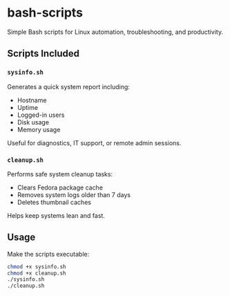 # bash-scripts

Simple Bash scripts for Linux automation, troubleshooting, and productivity.

## Scripts Included

### `sysinfo.sh`
Generates a quick system report including:
- Hostname
- Uptime
- Logged-in users
- Disk usage
- Memory usage

Useful for diagnostics, IT support, or remote admin sessions.

### `cleanup.sh`
Performs safe system cleanup tasks:
- Clears Fedora package cache
- Removes system logs older than 7 days
- Deletes thumbnail caches

Helps keep systems lean and fast.

## Usage
Make the scripts executable:

```bash
chmod +x sysinfo.sh
chmod +x cleanup.sh
./sysinfo.sh
./cleanup.sh
